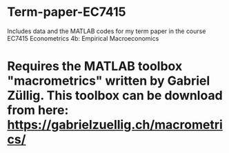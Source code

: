 # Term-paper-EC7415
Includes data and the MATLAB codes for my term paper in the course EC7415 Econometrics 4b: Empirical Macroeconomics 

# Requires the MATLAB toolbox "macrometrics" written by Gabriel Züllig. This toolbox can be download from here: https://gabrielzuellig.ch/macrometrics/ 
